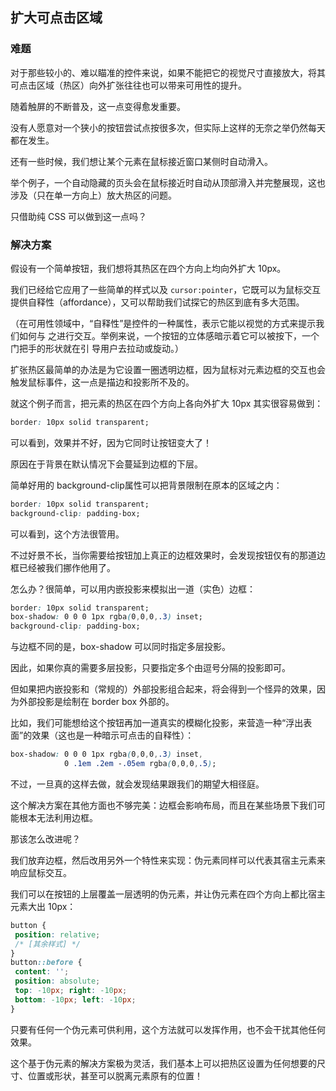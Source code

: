 ## 扩大可点击区域

### 难题

对于那些较小的、难以瞄准的控件来说，如果不能把它的视觉尺寸直接放大，将其可点击区域（热区）向外扩张往往也可以带来可用性的提升。

随着触屏的不断普及，这一点变得愈发重要。

没有人愿意对一个狭小的按钮尝试点按很多次，但实际上这样的无奈之举仍然每天都在发生。

还有一些时候，我们想让某个元素在鼠标接近窗口某侧时自动滑入。

举个例子，一个自动隐藏的页头会在鼠标接近时自动从顶部滑入并完整展现，这也涉及（只在单一方向上）放大热区的问题。

只借助纯 CSS 可以做到这一点吗？



### 解决方案

假设有一个简单按钮，我们想将其热区在四个方向上均向外扩大 10px。

我们已经给它应用了一些简单的样式以及 `cursor:pointer`，它既可以为鼠标交互提供自释性（affordance），又可以帮助我们试探它的热区到底有多大范围。

（在可用性领域中，“自释性”是控件的一种属性，表示它能以视觉的方式来提示我们如何与
之进行交互。举例来说，一个按钮的立体感暗示着它可以被按下，一个门把手的形状就在引
导用户去拉动或旋动。）

扩张热区最简单的办法是为它设置一圈透明边框，因为鼠标对元素边框的交互也会触发鼠标事件，这一点是描边和投影所不及的。

就这个例子而言，把元素的热区在四个方向上各向外扩大 10px 其实很容易做到：

```css
border: 10px solid transparent;
```

可以看到，效果并不好，因为它同时让按钮变大了！

原因在于背景在默认情况下会蔓延到边框的下层。

简单好用的 background-clip属性可以把背景限制在原本的区域之内：

```css
border: 10px solid transparent;
background-clip: padding-box;
```

可以看到，这个方法很管用。

不过好景不长，当你需要给按钮加上真正的边框效果时，会发现按钮仅有的那道边框已经被我们挪作他用了。

怎么办？很简单，可以用内嵌投影来模拟出一道（实色）边框：

```css
border: 10px solid transparent;
box-shadow: 0 0 0 1px rgba(0,0,0,.3) inset;
background-clip: padding-box;
```



与边框不同的是，box-shadow 可以同时指定多层投影。

因此，如果你真的需要多层投影，只要指定多个由逗号分隔的投影即可。

但如果把内嵌投影和（常规的）外部投影组合起来，将会得到一个怪异的效果，因为外部投影是绘制在 border box 外部的。

比如，我们可能想给这个按钮再加一道真实的模糊化投影，来营造一种“浮出表面”的效果（这也是一种暗示可点击的自释性）：

```css
box-shadow: 0 0 0 1px rgba(0,0,0,.3) inset,
            0 .1em .2em -.05em rgba(0,0,0,.5);
```

不过，一旦真的这样去做，就会发现结果跟我们的期望大相径庭。

这个解决方案在其他方面也不够完美：边框会影响布局，而且在某些场景下我们可能根本无法利用边框。

那该怎么改进呢？

我们放弃边框，然后改用另外一个特性来实现：伪元素同样可以代表其宿主元素来响应鼠标交互。

我们可以在按钮的上层覆盖一层透明的伪元素，并让伪元素在四个方向上都比宿主元素大出 10px：

```css
button {
 position: relative;
 /* [其余样式] */
}
button::before {
 content: '';
 position: absolute;
 top: -10px; right: -10px;
 bottom: -10px; left: -10px;
} 
```

只要有任何一个伪元素可供利用，这个方法就可以发挥作用，也不会干扰其他任何效果。

这个基于伪元素的解决方案极为灵活，我们基本上可以把热区设置为任何想要的尺寸、位置或形状，甚至可以脱离元素原有的位置！